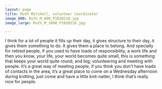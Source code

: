 ```yaml
---
layout: page
title: Ruth Mitchell, volunteer Coordinator
image_600: Ruth_M_600_P1020218.jpg
image_large: Ruth_M_1600_P1020218.jpg

---
```


I think for a lot of people it fills up their day, it gives structure to their day, it gives them something to do. It gives them a place to belong. And specially for retired people, if you used to have loads of responsibility, a work life and then you know, your life, your world becomes quite small, this is something that keeps your world quite round, and big; volunteering and meeting with people. It’s a great way of meeting people, if you think you don’t have loads of contacts in the area, it’s a great place to come on a Wednesday afternoon during knitting, just come and have a little knit-natter, I think that’s really nice for people.
